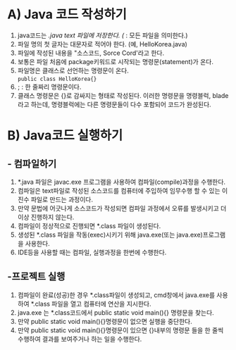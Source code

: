 # A) Java 코드 작성하기
1. java코드는 *.java text 파일에 저장한다. (* : 모든 파일을 의미한다.)
2. 파일 명의 첫 글자는 대문자로 적어야 한다. (예, HelloKorea.java)
3. 파일에 작성된 내용을 "소스코드, Sorce Cord'라고 한다.
4. 보통은 파일 처음에 package키워드로 시작되는 명령문(statement)가 온다.
5. 파일명은 클래스로 선언하는 명령문이 온다.<br>
```public class HelloKorea{}``` 
6. ; : 한 줄짜리 명령문이다.
7. 클래스 명령문은 {}로 감싸지는 형태로 작성된다. 이러한 명령문을 명령블럭, blade라고 하는데,
명령블럭에는 다른 명령문들이 다수 포함되어 코드가 완성된다.

# B) Java코드 실행하기
## - 컴파일하기
1. *.java 파일은 javac.exe 프로그램을 사용하여 컴파일(compile)과정을 수행한다.
2. 컴파일은 text파일로 작성된 소스코드를 컴퓨터에 주입하여 임무수행 할 수 있는 이진수 파일로 만드는 과정이다.
3. 만약 문법에 어긋나게 소스코드가 작성되면 컴파일 과정에서 오류를 발생시키고 더이상 진행하지 않는다.
4. 컴파일이 정상적으로 진행되면 *.class 파일이 생성된다.
5. 생성된 *.class 파일을 작동(exec)시키기 위해 java.exe(또는 java.exe)프로그램을 사용한다.
6. IDE등을 사용할 때는 컴파일, 실행과정을 한번에 수행한다.


## -프로젝트 실행
1. 컴파일이 완료(성공)한 경우 *.class파일이 생성되고, cmd창에서 
java.exe를 사용하여 *.class 파일을 열고 컴퓨터에 연산을 지시한다.
2. java.exe 는 *.class코드에서 public static void main(){} 명령문을 찾는다.
3. 만약 public static void main(){}명령문이 없으면 실행을 중단한다.
4. 만약 public static void main(){}명령문이 있으면 {}내부의 명령문 들을 한 줄씩 수행하여 결과를 보여주거나 하는 일을 수행한다.









